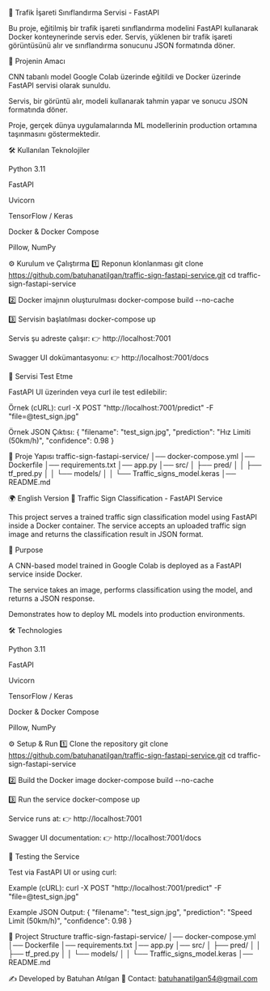 🚦 Trafik İşareti Sınıflandırma Servisi - FastAPI

Bu proje, eğitilmiş bir trafik işareti sınıflandırma modelini FastAPI kullanarak Docker konteynerinde servis eder.
Servis, yüklenen bir trafik işareti görüntüsünü alır ve sınıflandırma sonucunu JSON formatında döner.

🎯 Projenin Amacı

CNN tabanlı model Google Colab üzerinde eğitildi ve Docker üzerinde FastAPI servisi olarak sunuldu.

Servis, bir görüntü alır, modeli kullanarak tahmin yapar ve sonucu JSON formatında döner.

Proje, gerçek dünya uygulamalarında ML modellerinin production ortamına taşınmasını göstermektedir.

🛠 Kullanılan Teknolojiler

Python 3.11

FastAPI

Uvicorn

TensorFlow / Keras

Docker & Docker Compose

Pillow, NumPy

⚙️ Kurulum ve Çalıştırma
1️⃣ Reponun klonlanması
git clone https://github.com/batuhanatilgan/traffic-sign-fastapi-service.git
cd traffic-sign-fastapi-service

2️⃣ Docker imajının oluşturulması
docker-compose build --no-cache

3️⃣ Servisin başlatılması
docker-compose up


Servis şu adreste çalışır:
👉 http://localhost:7001

Swagger UI dokümantasyonu:
👉 http://localhost:7001/docs

🧪 Servisi Test Etme

FastAPI UI üzerinden veya curl ile test edilebilir:

Örnek (cURL):
curl -X POST "http://localhost:7001/predict" -F "file=@test_sign.jpg"

Örnek JSON Çıktısı:
{
  "filename": "test_sign.jpg",
  "prediction": "Hız Limiti (50km/h)",
  "confidence": 0.98
}

📂 Proje Yapısı
traffic-sign-fastapi-service/
│── docker-compose.yml
│── Dockerfile
│── requirements.txt
│── app.py
│── src/
│   ├── pred/
│   │   ├── tf_pred.py
│   │   └── models/
│   │       └── Traffic_signs_model.keras
│── README.md

🌍 English Version
🚦 Traffic Sign Classification - FastAPI Service

This project serves a trained traffic sign classification model using FastAPI inside a Docker container.
The service accepts an uploaded traffic sign image and returns the classification result in JSON format.

🎯 Purpose

A CNN-based model trained in Google Colab is deployed as a FastAPI service inside Docker.

The service takes an image, performs classification using the model, and returns a JSON response.

Demonstrates how to deploy ML models into production environments.

🛠 Technologies

Python 3.11

FastAPI

Uvicorn

TensorFlow / Keras

Docker & Docker Compose

Pillow, NumPy

⚙️ Setup & Run
1️⃣ Clone the repository
git clone https://github.com/batuhanatilgan/traffic-sign-fastapi-service.git
cd traffic-sign-fastapi-service

2️⃣ Build the Docker image
docker-compose build --no-cache

3️⃣ Run the service
docker-compose up


Service runs at:
👉 http://localhost:7001

Swagger UI documentation:
👉 http://localhost:7001/docs

🧪 Testing the Service

Test via FastAPI UI or using curl:

Example (cURL):
curl -X POST "http://localhost:7001/predict" -F "file=@test_sign.jpg"

Example JSON Output:
{
  "filename": "test_sign.jpg",
  "prediction": "Speed Limit (50km/h)",
  "confidence": 0.98
}

📂 Project Structure
traffic-sign-fastapi-service/
│── docker-compose.yml
│── Dockerfile
│── requirements.txt
│── app.py
│── src/
│   ├── pred/
│   │   ├── tf_pred.py
│   │   └── models/
│   │       └── Traffic_signs_model.keras
│── README.md


✍️ Developed by Batuhan Atılgan
📧 Contact: batuhanatilgan54@gmail.com
